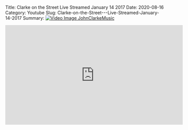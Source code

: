 Title: Clarke on the Street   Live Streamed January 14 2017
Date: 2020-08-16
Category: Youtube
Slug: Clarke-on-the-Street---Live-Streamed-January-14-2017
Summary: <a href="/Clarke-on-the-Street---Live-Streamed-January-14-2017.html/"><img src="https://i.ytimg.com/vi/B0jQdbRWxew/hqdefault.jpg" alt="Video Image JohnClarkeMusic"></a>

<iframe width="560" height="315" src="https://www.youtube.com/embed/B0jQdbRWxew" title="YouTube video player" frameborder="0" allow="accelerometer; autoplay; clipboard-write; encrypted-media; gyroscope; picture-in-picture" allowfullscreen></iframe>

